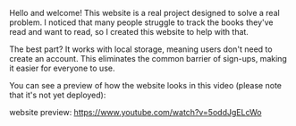 Hello and welcome! This website is a real project designed to solve a real problem. I noticed that many people struggle to track the books they've read and want to read, so I created this website to help with that.

The best part? It works with local storage, meaning users don't need to create an account. This eliminates the common barrier of sign-ups, making it easier for everyone to use.

You can see a preview of how the website looks in this video (please note that it's not yet deployed): 

website preview: https://www.youtube.com/watch?v=5oddJgELcWo
